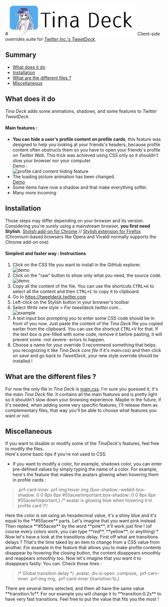 #![Tina Deck](https://raw.githubusercontent.com/Shookaite/TinaDeck/master/logo/hibiki_v1-title.png)
Client-side overrides suite for *[Twitter Inc.'s TweetDeck](https://tweetdeck.twitter.com/ "Open Tweetdeck")*.

## Summary
* [What does it do](#wtf)
* [Installation](#install)
* [What are the different files ?](#files)
* [Miscellaneous](#misc)

## <i id="wtf"></i>What does it do
*Tina Deck* adds some animations, shadows, and some features to *Twitter TweetDeck*.
#### Main features :
* **You can hide a user's profile content on profile cards**, this feature was designed to help you looking at your friends's headers, because profile content often obstructs them so you have to open your friends's profile on *Twitter Web*. This trick was achieved using CSS only so it shouldn't slow your browser nor your computer.  
Demo :  
![profile card content hiding feature](http://i.imgur.com/uDggjhY.gif)
* The loading picture animation has been changed.  
[Demo](https://twitter.com/Shookaite/status/639832880621977601)
* Some items have now a shadow and that make everything softer.
* Many more incoming

## <i id="install"></i>Installation
Those steps may differ depending on your browser and its version.  
Considering you're surely using a mainstream browser, **you first need Stylish**. [Stylish add-on for Chrome](https://chrome.google.com/webstore/detail/fjnbnpbmkenffdnngjfgmeleoegfcffe) // [Stylish extension for Firefox](https://addons.mozilla.org/en-US/firefox/addon/stylish/?src=external-userstyleshome) (Chromium-based browsers like Opera and Vivaldi normally supports the Chrome add-on one)

#### Simplest and faster way : Instructions
1. Click on the CSS file you want to install in the GitHub explorer.  
![demo](http://i.imgur.com/pqWhT1A.png)
2. Click on the "raw" button to show only what you need, the source code.  
![demo](http://i.imgur.com/ihMmXtI.png)
3. Copy all the content of the file. You can use the shortcuts <kbd>CTRL+A</kbd> to select all the content and then <kbd>CTRL+C</kbd> to copy it to clipboard.
4. Go to <https://tweetdeck.twitter.com>
5. Left-click on the Stylish button in your browser's toolbar
6. Select *Write new style* > *For tweetdeck.twitter.com...*  
![example](http://i.imgur.com/Qwx3zwp.png)
7. A text input box prompting you to enter some CSS code should be in front of you now. Just paste the content of the *Tina Deck* file you copied earlier from the clipboard. You can use the shortcut <kbd>CTRL+V</kbd> for that. If the text box is pre-filled with some code, remove it before pasting, it will prevent some -not severe- errors to happen.
8. Choose a name for your override (I recommend something that helps you recognizing it like *Tina Deck core file* if it's *main.css*) and then click on *save* and go back to *TweetDeck*, your new style override should be installed !  


## <i id="files"></i> What are the different files ?
For now the only file in *Tina Deck* is [main.css](https://github.com/Shookaite/TinaDeck/blob/master/main.css). I'm sure you guessed it, it's the main *Tina Deck* file. It contains all the main features and is pretty light so it shouldn't slow down your browsing experience. Maybe in the future, if it's needed, when adding some very specific features, I'll release them as complementary files, that way you'll be able to choose what features you want or not.

## <i id="misc"></i> Miscellaneous
If you want to disable or modify some of the *TinaDeck*'s features, feel free to modify the files.  
Here's some basic tips if you're not used to CSS.
* If you want to modify a color, for example, shadows color, you can enter pre-defined values by simply typing the name of a color. For example, here's the feature that makes the avatars glowing when hovering them in profile cards  :  
<blockquote>.prf-card-inner .prf-img:hover img {box-shadow:-webkit-box-shadow: 0 0 8px 6px #55acee!important;box-shadow: 0 0 8px 6px #55acee!important;} /* avatar is glowing blue when hovering it in profile card \*/</blockquote>
Here the color is set using an hexadecimal value, it's a shiny blue and it's equal to the **#55acee** parts. Let's imagine that you want pink instead. Then replace **#55acee** by the word **pink**, it'll work just fine ! (of course every colors work, you can type **red**, **yellow**, or anything)  
* Now let's have a look at the transitions delay. First off what are transitions delays ? That's the time taked by an item to change from a CSS value from another. For example in the feature that allows you to make profile contents disappear by hovering the closing button, the content disappears smoothly and reappears smoothly too. Now let's imagine that you want it to disappears fastly. You can. Check those lines :  
<blockquote>/* Global transition delay */
.avatar, div.is-open .compose, .prf-carn-inner .prf-img img, .prf-card-inner {transition:1s;}</blockquote>  
There are several items selected, and them all have the same value **transition:1s**. For our example you will change it to **transition:0.2s** to have very fast transitions. Feel free to put the value that fits you the most !
